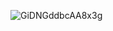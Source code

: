 ![GiDNGddbcAA8x3g](https://github.com/user-attachments/assets/c5a9e9ac-e527-4a1c-ab51-f9ee62397cbf)

